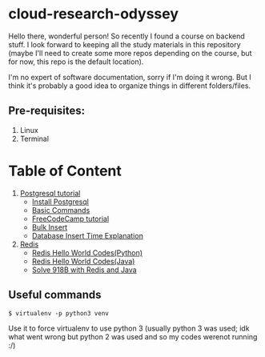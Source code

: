 # cloud-research-odyssey
Hello there, wonderful person! So recently I found a course on backend stuff. I look forward to keeping all the study materials in this repository (maybe I'll need to create some more repos 
depending on the course, but for now, this repo is the default location).

I'm no expert of software documentation, sorry if I'm doing it wrong. But I think it's probably a good idea to organize things in different folders/files.

## Pre-requisites:
1. Linux
2. Terminal

<!-- [linky](docs/README.md#section) -->
<!-- ![image name](some_image.png) -->
# Table of Content
<!-- [Postgresql tutorial](docs/1-postgresql-basics) -->
1. [Postgresql tutorial](#)
    * [Install Postgresql](docs/1-postgresql-basics/1-install/1-Install-Postgresql.md)
    * [Basic Commands](docs/1-postgresql-basics/2-basics/2-basic-commands.md)
    * [FreeCodeCamp tutorial](docs/1-postgresql-basics/3-freecodecamp/freecodecamp-tutorial.md)
    * [Bulk Insert](docs/1-postgresql-basics/4-bulk-insert/bulk-insert.md)
    * [Database Insert Time Explanation](docs/1-postgresql-basics/5-insert-time-explanation/insert-time-explanation.md)
2. [Redis](docs/2-redis/0-redis.md)
    * [Redis Hello World Codes(Python)](docs/2-redis/1-redis-hello-world-codes-python.md)
    * [Redis Hello World Codes(Java)](docs/2-redis/2-redis-hello-world-code-java.md)
    * [Solve 918B with Redis and Java](docs/2-redis/2-solve-918B-with-redis-and-java.md)
## Useful commands
```
$ virtualenv -p python3 venv
```
Use it to force virtualenv to use python 3 (usually python 3 was used; idk what went wrong but python 2 was used and so my codes werenot running :/)